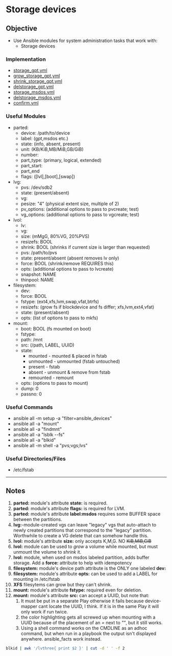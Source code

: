 # Storage devices

## Objective 
* Use Ansible modules for system administration tasks that work with:
	* Storage devices

### Implementation
* [storage_gpt.yml](storage_gpt.yml)
* [grow_storage_gpt.yml](grow_storage_gpt.yml)
* [shrink_storage_gpt.yml](shrink_storage_gpt.yml)
* [delstorage_gpt.yml](delstorage_gpt.yml)
* [storage_msdos.yml](storage_msdos.yml)
* [delstorage_msdos.yml](delstorage_msdos.yml)
* [confirm.yml](confirm.yml)

### Useful Modules
* parted:
	* device: /path/to/device
	* label: (gpt,msdos etc.)
	* state: (info, absent, present)
	* unit: (KB/KiB,MB/MiB,GB/GiB) 
	* number: 
	* part_type: (primary, logical, extended)
	* part_start: 
	* part_end
	* flags: ([lvl],[boot],[swap])
* lvg:
	* pvs: /dev/sdb2
	* state: (present/absent)
	* vg:
	* pesize: "4" (physical extent size, multiple of 2)
	* pv_options: (additional options to pass to pvcreate; test)
	* vg_options: (additional options to pass to vgcreate; test)
* lvol:
	* lv:
	* vg:
	* size: (mMgG, 80%VG, 20%PVS)
	* resizefs: BOOL
	* shrink: BOOL (shrinks if current size is larger than requested)
	* pvs: /path/to/pvs
	* state: present/absent (absent removes lv only)
	* force: BOOL (shrink/remove REQUIRES this)
	* opts: (additional options to pass to lvcreate)
	* snapshot: NAME
	* thinpool: NAME
* filesystem:
	* dev:
	* force: BOOL
	* fstype: (ext4,xfs,lvm,swap,vfat,btrfs)
	* resizefs: (grow fs if blockdevice and fs differ; xfs,lvm,ext4,vfat)
	* state: (present/absent)
	* opts: (list of options to pass to mkfs)
* mount:
	* boot: BOOL (fs mounted on boot)
	* fstype:
	* path: /mnt
	* src: (/path, LABEL, UUID)
	* state: 
		* mounted - mounted & placed in fstab
		* unmounted - unmounted (fstab untouched)
		* present - fstab
		* absent - unmount & remove from fstab
		* remounted - remount
	* opts: (options to pass to mount)
	* dump: 0
	* passno: 0 
	  

### Useful Commands
* ansible all -m setup -a "filter=ansible_devices"
* ansible all -a "mount"
* ansible all -a "findmnt"
* ansible all -a "lsblk --fs"
* ansible all -a "blkid"
* ansible all -m shell -a "pvs;vgs;lvs"

### Useful Directories/Files
* /etc/fstab

---

## Notes

1. **parted:** module's attribute **state:** is required.
2. **parted:** module's attribute **flags:** is required for LVM.
3. **parted:** module's attribute **label:msdos** requires some BUFFER space between the partitions.
4. **lvg:**-module-created vgs can leave "legacy" vgs that auto-attach to newly created partitions that correspond to the "legacy" partition. Worthwhile to create a VG delete that can somehow handle this. 
5. **lvol:** module's attribute **size:** only accepts K,M,G. NO ~~KiB,MiB,GiB~~
6. **lvol:** module can be used to _grow_ a volume while mounted, but must unmount the volume to _shrink_ it.
7. **lvol:** module, when used on msdos labeled partition, adds buffer storage. Add a **force:** attribute to help with idempotency
8. **filesystem:** module's device path attribute is the ONLY one labeled **dev:**
9. **filesystem:** module's attribute **opts:** can be used to add a LABEL for mounting in /etc/fstab
10. **XFS** filesytems can grow but they can't shrink. 
11. **mount:** module's attribute **fstype:** required even for deletion.
12. **mount:** module's attribute **src:** can accept a UUID, but note that:
	1. It must be put in a separate Play otherwise it fails because device-mapper cant locate the UUID, I think. If it is in the same Play it will only work if run twice.
	2. the color highlighting gets all screwed up when mounting with a UUID because of the placement of an _=_ next to _""_, but it still works.
	3. Using a shell command works on the CMDLINE as an adhoc command, but when run in a playbook the output isn't displayed anywhere. ansible_facts work instead.
```zsh
blkid | awk '/lvthree{ print $2 }' | cut -d ' ' -f 2
```

